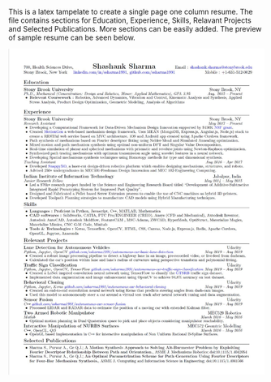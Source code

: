This is a latex tampelate to create a single page one column resume. The file contains sections for Education, Experience, Skills, Relavant Projects and Selected Publications. More sections can be easily added. The preview of sample resume can be seen below.

<img src="Preview.JPG" width="720" title="Resume Preview"/>
